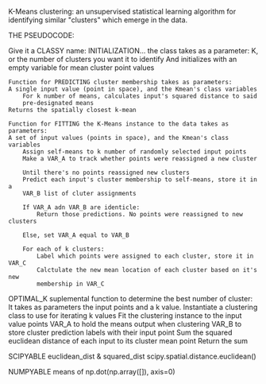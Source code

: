 K-Means clustering: an unsupervised statistical learning algorithm for
identifying similar "clusters" which emerge in the data.

THE PSEUDOCODE:

Give it a CLASSY name:
    INITIALIZATION... the class takes as a parameter:
        K, or the number of clusters you want it to identify
        And initializes with an empty variable for mean cluster point values
    
    Function for PREDICTING cluster membership takes as parameters:
    A single input value (point in space), and the Kmean's class variables
        For k number of means, calculates input's squared distance to said
        pre-designated means
    Returns the spatially closest k-mean
    
    Function for FITTING the K-Means instance to the data takes as parameters:
    A set of input values (points in space), and the Kmean's class variables
        Assign self-means to k number of randomly selected input points
        Make a VAR_A to track whether points were reassigned a new cluster

        Until there's no points reassigned new clusters
        Predict each input's cluster membership to self-means, store it in a
        VAR_B list of cluter assignments

        If VAR_A adn VAR_B are identicle:
            Return those predictions. No points were reassigned to new clusters
        
        Else, set VAR_A equal to VAR_B

        For each of k clusters:
            Label which points were assigned to each cluster, store it in VAR_C
            Calctulate the new mean location of each cluster based on it's new
            membership in VAR_C


OPTIMAL_K suplemental function to determine the best number of cluster:
It takes as parameters the input points and a k value.
    Instantiate a clustering class to use for iterating k values
    Fit the clustering instance to the input value points
    VAR_A to hold the means output when clustering
    VAR_B to store cluster prediction labels with their input point
    Sum the squared euclidean distance of each input to its cluster mean point
    Return the sum


SCIPYABLE euclidean_dist & squared_dist
scipy.spatial.distance.euclidean()

NUMPYABLE means of np.dot(np.array([]), axis=0)